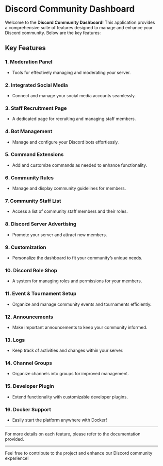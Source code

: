 # Discord Community Dashboard

Welcome to the **Discord Community Dashboard**! This application provides a comprehensive suite of features designed to manage and enhance your Discord community. Below are the key features:

## Key Features

### 1. Moderation Panel
- Tools for effectively managing and moderating your server.

### 2. Integrated Social Media
- Connect and manage your social media accounts seamlessly.

### 3. Staff Recruitment Page
- A dedicated page for recruiting and managing staff members.

### 4. Bot Management
- Manage and configure your Discord bots effortlessly.

### 5. Command Extensions
- Add and customize commands as needed to enhance functionality.

### 6. Community Rules
- Manage and display community guidelines for members.

### 7. Community Staff List
- Access a list of community staff members and their roles.

### 8. Discord Server Advertising
- Promote your server and attract new members.

### 9. Customization
- Personalize the dashboard to fit your community’s unique needs.

### 10. Discord Role Shop
- A system for managing roles and permissions for your members.

### 11. Event & Tournament Setup
- Organize and manage community events and tournaments efficiently.

### 12. Announcements
- Make important announcements to keep your community informed.

### 13. Logs
- Keep track of activities and changes within your server.

### 14. Channel Groups
- Organize channels into groups for improved management.

### 15. Developer Plugin
- Extend functionality with customizable developer plugins.

### 16. Docker Support
- Easily start the platform anywhere with Docker!

---

For more details on each feature, please refer to the documentation provided.

---

Feel free to contribute to the project and enhance our Discord community experience!
